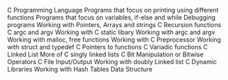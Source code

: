 C Programming Language
Programs that focus on printing using different functions
Programs that focus on variables, if-else and while
Debugging programs
Working with Pointers, Arrays and strings
C Recursion functions
C argc and argv
Working with C static libary
Working with argc and argv
Working with malloc, free functions
Working with C Preprocessor
Working with struct and typedef
C Pointers to functions
C Variadic functions
C Linked List
More of C singly linked lists
C Bit Manipulation or Bitwise Operators
C File Input/Output
Working with doubly Linked list
C Dynamic Libraries
Working with Hash Tables Data Structure
